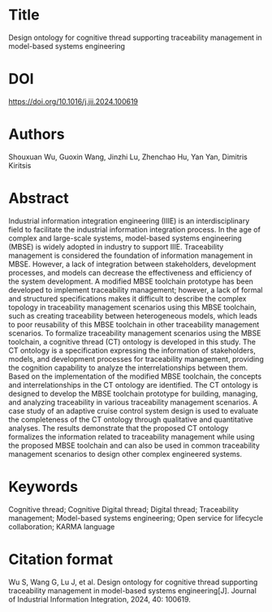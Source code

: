 # Title

Design ontology for cognitive thread supporting traceability management in model-based systems engineering

# DOI

https://doi.org/10.1016/j.jii.2024.100619

# Authors

Shouxuan Wu, Guoxin Wang, Jinzhi Lu, Zhenchao Hu, Yan Yan, Dimitris Kiritsis

# Abstract

Industrial information integration engineering (IIIE) is an interdisciplinary field to facilitate the industrial information integration process. In the age of complex and large-scale systems, model-based systems engineering (MBSE) is widely adopted in industry to support IIIE. Traceability management is considered the foundation of information management in MBSE. However, a lack of integration between stakeholders, development processes, and models can decrease the effectiveness and efficiency of the system development. A modified MBSE toolchain prototype has been developed to implement traceability management; however, a lack of formal and structured specifications makes it difficult to describe the complex topology in traceability management scenarios using this MBSE toolchain, such as creating traceability between heterogeneous models, which leads to poor reusability of this MBSE toolchain in other traceability management scenarios. To formalize traceability management scenarios using the MBSE toolchain, a cognitive thread (CT) ontology is developed in this study. The CT ontology is a specification expressing the information of stakeholders, models, and development processes for traceability management, providing the cognition capability to analyze the interrelationships between them. Based on the implementation of the modified MBSE toolchain, the concepts and interrelationships in the CT ontology are identified. The CT ontology is designed to develop the MBSE toolchain prototype for building, managing, and analyzing traceability in various traceability management scenarios. A case study of an adaptive cruise control system design is used to evaluate the completeness of the CT ontology through qualitative and quantitative analyses. The results demonstrate that the proposed CT ontology formalizes the information related to traceability management while using the proposed MBSE toolchain and can also be used in common traceability management scenarios to design other complex engineered systems.

# Keywords

Cognitive thread; Cognitive Digital thread; Digital thread; Traceability management; Model-based systems engineering; Open service for lifecycle collaboration; KARMA language

# Citation format

Wu S, Wang G, Lu J, et al. Design ontology for cognitive thread supporting traceability management in model-based systems engineering[J]. Journal of Industrial Information Integration, 2024, 40: 100619.


